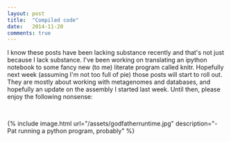 ```yaml
---
layout: post
title:  "Compiled code"
date:   2014-11-20
comments: true
---
```


I know these posts have been lacking substance recently and that's not just because I lack substance. I've been working on translating an ipython notebook to some fancy new (to me) literate program called knitr. Hopefully next week (assuming I'm not too full of pie) those posts will start to roll out. They are mostly about working with metagenomes and databases, and hopefully an update on the assembly I started last week. Until then, please enjoy the following nonsense:

<br>

{% include image.html url="/assets/godfatherruntime.jpg" description="-Pat running a python program, probably" %}
 <br>
